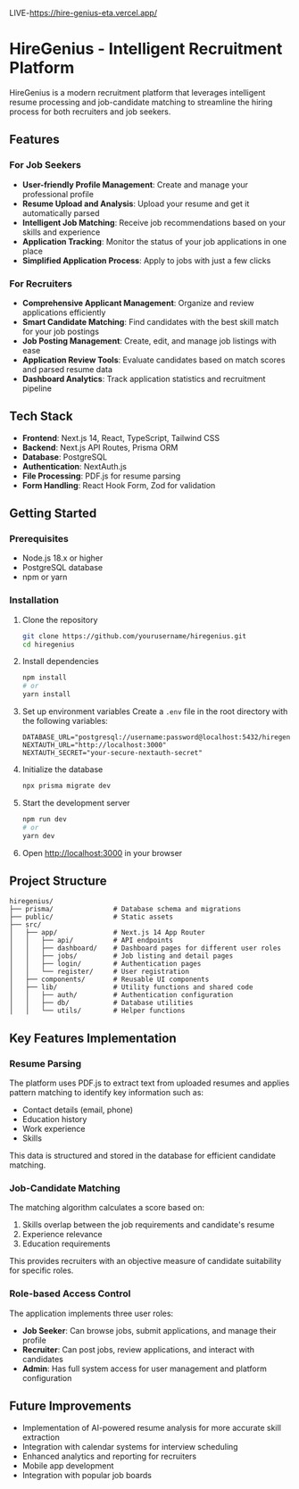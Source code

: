 LIVE-https://hire-genius-eta.vercel.app/
# HireGenius - Intelligent Recruitment Platform

HireGenius is a modern recruitment platform that leverages intelligent resume processing and job-candidate matching to streamline the hiring process for both recruiters and job seekers.

## Features

### For Job Seekers
- **User-friendly Profile Management**: Create and manage your professional profile
- **Resume Upload and Analysis**: Upload your resume and get it automatically parsed
- **Intelligent Job Matching**: Receive job recommendations based on your skills and experience
- **Application Tracking**: Monitor the status of your job applications in one place
- **Simplified Application Process**: Apply to jobs with just a few clicks

### For Recruiters
- **Comprehensive Applicant Management**: Organize and review applications efficiently
- **Smart Candidate Matching**: Find candidates with the best skill match for your job postings
- **Job Posting Management**: Create, edit, and manage job listings with ease
- **Application Review Tools**: Evaluate candidates based on match scores and parsed resume data
- **Dashboard Analytics**: Track application statistics and recruitment pipeline

## Tech Stack

- **Frontend**: Next.js 14, React, TypeScript, Tailwind CSS
- **Backend**: Next.js API Routes, Prisma ORM
- **Database**: PostgreSQL
- **Authentication**: NextAuth.js
- **File Processing**: PDF.js for resume parsing
- **Form Handling**: React Hook Form, Zod for validation

## Getting Started

### Prerequisites
- Node.js 18.x or higher
- PostgreSQL database
- npm or yarn

### Installation

1. Clone the repository
   ```bash
   git clone https://github.com/yourusername/hiregenius.git
   cd hiregenius
   ```

2. Install dependencies
   ```bash
   npm install
   # or
   yarn install
   ```

3. Set up environment variables
   Create a `.env` file in the root directory with the following variables:
   ```
   DATABASE_URL="postgresql://username:password@localhost:5432/hiregenius"
   NEXTAUTH_URL="http://localhost:3000"
   NEXTAUTH_SECRET="your-secure-nextauth-secret"
   ```

4. Initialize the database
   ```bash
   npx prisma migrate dev
   ```

5. Start the development server
   ```bash
   npm run dev
   # or
   yarn dev
   ```

6. Open [http://localhost:3000](http://localhost:3000) in your browser

## Project Structure

```
hiregenius/
├── prisma/               # Database schema and migrations
├── public/               # Static assets
├── src/
│   ├── app/              # Next.js 14 App Router
│   │   ├── api/          # API endpoints
│   │   ├── dashboard/    # Dashboard pages for different user roles
│   │   ├── jobs/         # Job listing and detail pages
│   │   ├── login/        # Authentication pages
│   │   └── register/     # User registration
│   ├── components/       # Reusable UI components
│   ├── lib/              # Utility functions and shared code
│   │   ├── auth/         # Authentication configuration
│   │   ├── db/           # Database utilities
│   │   └── utils/        # Helper functions
```

## Key Features Implementation

### Resume Parsing

The platform uses PDF.js to extract text from uploaded resumes and applies pattern matching to identify key information such as:
- Contact details (email, phone)
- Education history
- Work experience
- Skills

This data is structured and stored in the database for efficient candidate matching.

### Job-Candidate Matching

The matching algorithm calculates a score based on:
1. Skills overlap between the job requirements and candidate's resume
2. Experience relevance
3. Education requirements

This provides recruiters with an objective measure of candidate suitability for specific roles.

### Role-based Access Control

The application implements three user roles:
- **Job Seeker**: Can browse jobs, submit applications, and manage their profile
- **Recruiter**: Can post jobs, review applications, and interact with candidates
- **Admin**: Has full system access for user management and platform configuration

## Future Improvements

- Implementation of AI-powered resume analysis for more accurate skill extraction
- Integration with calendar systems for interview scheduling
- Enhanced analytics and reporting for recruiters
- Mobile app development
- Integration with popular job boards
